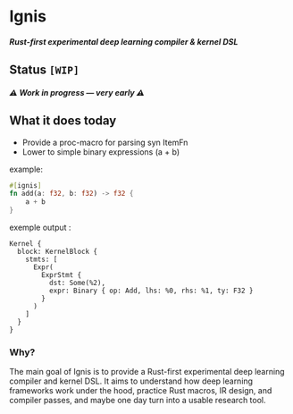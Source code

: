 # Ignis
##### Rust-first experimental deep learning compiler & kernel DSL


## Status `[WIP]`
##### ⚠️ Work in progress — very early ⚠️



## What it does today
- Provide a proc-macro for parsing syn ItemFn
- Lower to simple binary expressions (a + b)


example:
```rust
#[ignis]
fn add(a: f32, b: f32) -> f32 {
    a + b
}
```

exemple output :
```
Kernel {
  block: KernelBlock {
    stmts: [
      Expr(
        ExprStmt {
          dst: Some(%2),
          expr: Binary { op: Add, lhs: %0, rhs: %1, ty: F32 }
        }
      )
    ]
  }
}
```


### Why?

The main goal of Ignis is to provide a Rust-first experimental deep learning compiler and kernel DSL. It aims to understand how deep learning frameworks work under the hood, practice Rust macros, IR design, and compiler passes, and maybe one day turn into a usable research tool.
